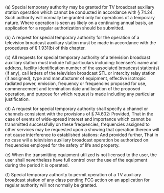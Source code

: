 (a) Special temporary authority may be granted for TV broadcast auxiliary station operation which cannot be conducted in accordance with § 74.24. Such authority will normally be granted only for operations of a temporary nature. Where operation is seen as likely on a continuing annual basis, an application for a regular authorization should be submitted.

(b) A request for special temporary authority for the operation of a television broadcast auxiliary station must be made in accordance with the procedures of § 1.931(b) of this chapter.

(c) All requests for special temporary authority of a television broadcast auxiliary station must include full particulars including: licensee's name and address, facility identification number of the associated broadcast station(s) (if any), call letters of the television broadcast STL or intercity relay station (if assigned), type and manufacturer of equipment, effective isotropic radiated power, emission, frequency or frequencies proposed for use, commencement and termination date and location of the proposed operation, and purpose for which request is made including any particular justification.

(d) A request for special temporary authority shall specify a channel or channels consistent with the provisions of § 74.602: Provided, That in the case of events of wide-spread interest and importance which cannot be transmitted successfully on these frequencies, frequencies assigned to other services may be requested upon a showing that operation thereon will not cause interference to established stations: And provided further, That in no case will a television auxiliary broadcast operation be authorized on frequencies employed for the safety of life and property.

(e) When the transmitting equipment utilized is not licensed to the user, the user shall nevertheless have full control over the use of the equipment during the period it is operated.

(f) Special temporary authority to permit operation of a TV auxiliary broadcast station of any class pending FCC action on an application for regular authority will not normally be granted.

